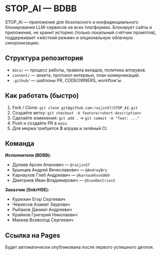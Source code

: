 # STOP_AI — BDBB

STOP_AI — приложение для безопасного и конфиденциального блокирования
LLM-сервисов на всех платформах. Блокирует сайты и приложения, не хранит
историю (только локальный счётчик промптов), поддерживает «жёсткий режим»
и опциональную облачную синхронизацию.

## Структура репозитория

- `docs/` — процесс работы, правила вкладов, политика аппрувов.
- `content/` — анкета, протокол интервью, план коммуникаций.
- `.github/` — шаблоны PR, CODEOWNERS, workflow'ы.

## Как работать (быстро)

1. Fork / Clone:
   `git clone git@github.com:raijin57/STOP_AI.git`
2. Создайте ветку:
   `git checkout -b feature/<short-description>`
3. Сделайте изменения:
   `git add .` → `git commit -m "feat: ..."`
4. Push и создайте PR в `main`.
5. Для мержа требуется **3** апрува и зелёный CI.

## Команда

**Исполнители (BDBB):**

- Дулаев Арсен Аланович — `@raijin57`
- Брынцев Андрей Вячеславович — `@AndreyBry`
- Карнаухов Глеб Андреевич — `@karnaukhovGA69`
- Дмитриев Иван Владимирович — `@IvanDmitriev1`

**Заказчик (SnkrHSE):**

- Курюкин Егор Сергеевич
- Черкесов Азамат Заурович
- Рыбаков Даниил Андреевич
- Крайнов Григорий Николаевич`
- Макеев Всеволод Сергеевич

## Ссылка на Pages

Будет автоматически опубликована после первого успешного деплоя.
